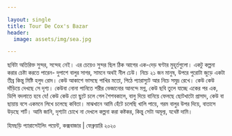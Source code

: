 ```yaml
---

layout: single
title: Tour De Cox's Bazar
header: 
  image: assets/img/sea.jpg

---
```


<p> ছবিটা অতিরিক্ত সুন্দর, সন্দেহ নেই। এর চেয়েও সুন্দর ছিল ঠিক আগের এক-দেড় ঘণ্টার মুহূর্তগুলো। একটু কল্পনা করার চেষ্টা করতে পারেন- দুপাশে বালুর সাগর, সামনে অথই নীল ঢেউ। নিচে ২১ জন মানুষ, উপরে পুরোটা জুড়ে একটা তীব্র কিন্তু মিষ্টি হলুদ রোদ। কেউ আকাশে ভাসছে পাখির মতো, পিঠে প্যারাস্যুট আর নিচে সমুদ্র রেখে। কেউ কেউ দাঁড়িয়ে দেখছে সে দৃশ্য। কেউবা নোনা পানিতে শরীর ভেজানোর আনন্দে মগ্ন, কেউ ছবি তুলে যাচ্ছে একের পর এক, ডিপি বদলাতে হবে যে! কেউ কেউ তো ছুটে চলে গেল শৈশবকালে, বালু দিয়ে বানিয়ে ফেলছে ছোটখাটো প্রাসাদ, কেউ বা ছায়ায় বসে একমনে লিখে চলেছে কবিতা। মাঝখানে আমি হেঁটে চলেছি খালি পায়ে, গরম বালুর উপর দিয়ে, বাতাসে উড়ছে শার্ট। আমি জানি, দৃশ্যটা চোখে না দেখলে কল্পনা করা কষ্টকর, কিন্তু সেটা অমূল্য, যথেষ্ট দামি। </p>

হিমছড়ি প্যারাসেইলিং পয়েন্ট, কক্সবাজার | ফেব্রুয়ারি ২০২০